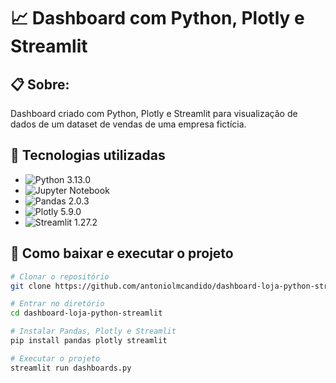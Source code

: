 # 📈 Dashboard com Python, Plotly e Streamlit

## 📋 Sobre:

Dashboard criado com Python, Plotly e Streamlit para visualização de dados de um dataset de vendas de uma empresa fictícia.

## 🚀 Tecnologias utilizadas

- ![Python 3.13.0](https://img.shields.io/badge/python-3.13.0-blue.svg)
- ![Jupyter Notebook](https://img.shields.io/badge/jupyter-notebook-orange.svg)
- ![Pandas 2.0.3](https://img.shields.io/badge/pandas-2.0.3-blue.svg)
- ![Plotly 5.9.0](https://img.shields.io/badge/plotly-5.9.0-blue.svg)
- ![Streamlit 1.27.2](https://img.shields.io/badge/streamlit-1.27.2-blue.svg)

## 📁 Como baixar e executar o projeto

```bash
# Clonar o repositório
git clone https://github.com/antoniolmcandido/dashboard-loja-python-streamlit.git

# Entrar no diretório
cd dashboard-loja-python-streamlit

# Instalar Pandas, Plotly e Streamlit
pip install pandas plotly streamlit

# Executar o projeto
streamlit run dashboards.py
```
